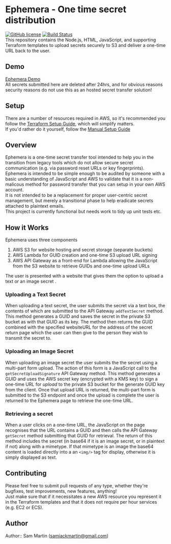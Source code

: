 # Ephemera - One time secret distribution
 [![GitHub license](https://img.shields.io/github/license/Sam-Martin/Ephemera.svg)](LICENSE) [![Build Status](https://travis-ci.org/Sam-Martin/Ephemera.svg)](https://travis-ci.org/sam-martin/Ephemera)  
This repository contains the Node.js, HTML, JavaScript, and supporting Terraform templates to upload secrets securely to S3 and deliver a one-time URL back to the user.
## Demo
[Ephemera Demo](http://ephemera.sammart.in/)  
All secrets submitted here are deleted after 24hrs, and for obvious reasons security reasons do not use this as an hosted secret transfer solution!
## Setup
There are a number of resources required in AWS, so it's recommended you follow the [Terraform Setup Guide](wiki/Setup-With-Terraform), which will simplify matters.  
If you'd rather do it yourself, follow the [Manual Setup Guide](wiki/Manual-Setup)
## Overview  
Ephemera is a one-time secret transfer tool intended to help you in the transition from legacy tools which do not allow secure secret communication (e.g. via password reset URLs or key fingerprints).  
Ephemera is intended to be simple enough to be audited by someone with a basic understanding of JavaScript and AWS to validate that it is a non-malicous method for password transfer that you can setup in your own AWS account.  
It is not intended to be a replacement for proper user-centric secret management, but merely a transitional phase to help eradicate secrets attached to plaintext emails.  
This project is currently functional but needs work to tidy up unit tests etc.
## How it Works
Ephemera uses three components
1. AWS S3 for website hosting and secret storage (separate buckets)
2. AWS Lambda for GUID creation and one-time S3 upload URL signing
3. AWS API Gateway as a front-end for Lambda allowing the JavaScript from the S3 website to retrieve GUIDs and one-time upload URLs

The user is presented with a website that gives them the option to upload a text or an image secret . 
### Uploading a Text Secret
When uploading a text secret, the user submits the secret via a text box, the contents of which are submitted to the API Gateway `addTextSecret` method. This method generates a GUID and saves the secret in the private S3 bucket as with that GUID as its key. The method then returns the GUID combined with the specified websiteURL for the address of the secret return page which the user can then give to the person they wish to transmit the secret to.
### Uploading an Image Secret
When uploading an image secret the user submits the the secret using a multi-part form upload. The action of this form is a JavaScript call to the `getSecretUploadSignature` API Gateway method. This method generates a GUID and uses the AWS secret key (encrypted with a KMS key) to sign a one-time URL for *upload* to the private S3 bucket for the generate GUID key from the client. Once that upload URL is returned, the multi-part form is submitted to the S3 endpoint and once the upload is complete the user is returned to the Ephemera page to retrieve the one-time URL.
### Retrieving a secret
When a user clicks on a one-time URL, the JavaScript on the page recognises that the URL contains a GUID and then calls the API Gateway `getSecret` method submitting that GUID for retrieval. The return of this method includes the secret (in base64 if it is an image secret, or in plaintext if not) along with a mimetype. If that mimetype is an image the base64 content is loaded directly into a an `<img/>` tag for display, otherwise it is simply displayed as text.

## Contributing
Please feel free to submit pull requests of any type, whether they're bugfixes, test improvements, new features, anything!  
Just make sure that if it necessitates a new AWS resource you represent it in the Terraform templates and that it does not require per hour services (e.g. EC2 or ECS).
## Author
Author:: Sam Martin (<samjackmartin@gmail.com>)
